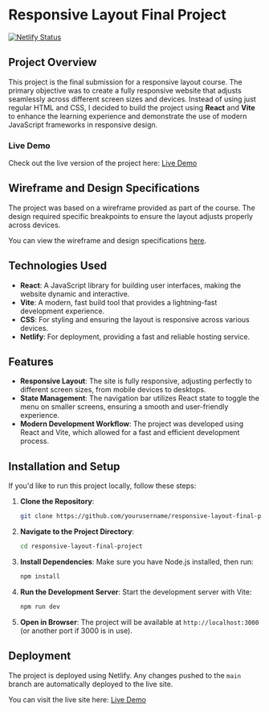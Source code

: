 # Responsive Layout Final Project

[![Netlify Status](https://api.netlify.com/api/v1/badges/YOUR-BADGE-ID/deploy-status)](https://main--nmresponsivefinal.netlify.app/)

## Project Overview

This project is the final submission for a responsive layout course. The primary objective was to create a fully responsive website that adjusts seamlessly across different screen sizes and devices. Instead of using just regular HTML and CSS, I decided to build the project using **React** and **Vite** to enhance the learning experience and demonstrate the use of modern JavaScript frameworks in responsive design.

### Live Demo

Check out the live version of the project here: [Live Demo](https://main--nmresponsivefinal.netlify.app/)

## Wireframe and Design Specifications

The project was based on a wireframe provided as part of the course. The design required specific breakpoints to ensure the layout adjusts properly across devices.

You can view the wireframe and design specifications [here](./public/docs/final-challenge-specs.pdf).

## Technologies Used

- **React**: A JavaScript library for building user interfaces, making the website dynamic and interactive.
- **Vite**: A modern, fast build tool that provides a lightning-fast development experience.
- **CSS**: For styling and ensuring the layout is responsive across various devices.
- **Netlify**: For deployment, providing a fast and reliable hosting service.

## Features

- **Responsive Layout**: The site is fully responsive, adjusting perfectly to different screen sizes, from mobile devices to desktops.
- **State Management**: The navigation bar utilizes React state to toggle the menu on smaller screens, ensuring a smooth and user-friendly experience.
- **Modern Development Workflow**: The project was developed using React and Vite, which allowed for a fast and efficient development process.

## Installation and Setup

If you'd like to run this project locally, follow these steps:

1. **Clone the Repository**:
   ```bash
   git clone https://github.com/yourusername/responsive-layout-final-project.git
   ```
2. **Navigate to the Project Directory**:
   ```bash
   cd responsive-layout-final-project
   ```
3. **Install Dependencies**:
   Make sure you have Node.js installed, then run:
   ```bash
   npm install
   ```
4. **Run the Development Server**:
   Start the development server with Vite:
   ```bash
   npm run dev
   ```
5. **Open in Browser**:
   The project will be available at `http://localhost:3000` (or another port if 3000 is in use).


## Deployment

The project is deployed using Netlify. Any changes pushed to the `main` branch are automatically deployed to the live site. 

You can visit the live site here: [Live Demo](https://main--nmresponsivefinal.netlify.app/)

